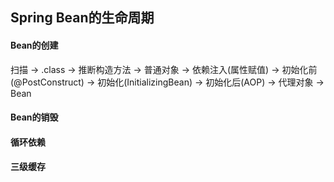 ## Spring Bean的生命周期

#### Bean的创建

扫描 -> .class -> 推断构造方法 -> 普通对象 -> 依赖注入(属性赋值) -> 初始化前(@PostConstruct) -> 初始化(InitializingBean) -> 初始化后(AOP) -> 代理对象 ->
Bean 

#### Bean的销毁

#### 循环依赖

#### 三级缓存